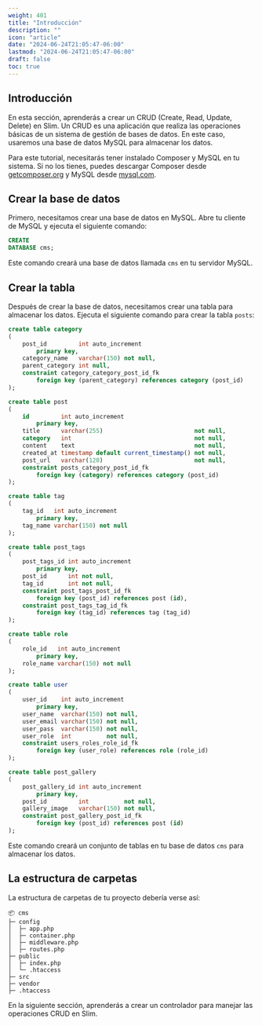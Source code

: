 ```yaml
---
weight: 401
title: "Introducción"
description: ""
icon: "article"
date: "2024-06-24T21:05:47-06:00"
lastmod: "2024-06-24T21:05:47-06:00"
draft: false
toc: true
---
```


## Introducción

En esta sección, aprenderás a crear un CRUD (Create, Read, Update, Delete) en Slim. Un CRUD es una aplicación que
realiza las operaciones básicas de un sistema de gestión de bases de datos. En este caso, usaremos una base de datos
MySQL para almacenar los datos.

Para este tutorial, necesitarás tener instalado Composer y MySQL en tu sistema. Si no los tienes, puedes descargar
Composer desde [getcomposer.org](https://getcomposer.org/) y MySQL desde [mysql.com](https://www.mysql.com/).

## Crear la base de datos

Primero, necesitamos crear una base de datos en MySQL. Abre tu cliente de MySQL y ejecuta el siguiente comando:

```sql
CREATE
DATABASE cms;
```

Este comando creará una base de datos llamada `cms` en tu servidor MySQL.

## Crear la tabla

Después de crear la base de datos, necesitamos crear una tabla para almacenar los datos. Ejecuta el siguiente comando
para crear la tabla `posts`:

```sql
create table category
(
    post_id         int auto_increment
        primary key,
    category_name   varchar(150) not null,
    parent_category int null,
    constraint category_category_post_id_fk
        foreign key (parent_category) references category (post_id)
);

create table post
(
    id         int auto_increment
        primary key,
    title      varchar(255)                          not null,
    category   int                                   not null,
    content    text                                  not null,
    created_at timestamp default current_timestamp() not null,
    post_url   varchar(120)                          not null,
    constraint posts_category_post_id_fk
        foreign key (category) references category (post_id)
);

create table tag
(
    tag_id   int auto_increment
        primary key,
    tag_name varchar(150) not null
);

create table post_tags
(
    post_tags_id int auto_increment
        primary key,
    post_id      int not null,
    tag_id       int not null,
    constraint post_tags_post_id_fk
        foreign key (post_id) references post (id),
    constraint post_tags_tag_id_fk
        foreign key (tag_id) references tag (tag_id)
);

create table role
(
    role_id   int auto_increment
        primary key,
    role_name varchar(150) not null
);

create table user
(
    user_id    int auto_increment
        primary key,
    user_name  varchar(150) not null,
    user_email varchar(150) not null,
    user_pass  varchar(150) not null,
    user_role  int          not null,
    constraint users_roles_role_id_fk
        foreign key (user_role) references role (role_id)
);

create table post_gallery
(
    post_gallery_id int auto_increment
        primary key,
    post_id         int          not null,
    gallery_image   varchar(150) not null,
    constraint post_gallery_post_id_fk
        foreign key (post_id) references post (id)
);
```

Este comando creará un conjunto de tablas en tu base de datos `cms` para almacenar los datos.

## La estructura de carpetas

La estructura de carpetas de tu proyecto debería verse así:

```
📦 cms
├─ config
│  ├─ app.php
│  ├─ container.php
│  ├─ middleware.php
│  ├─ routes.php
├─ public
│  ├─ index.php
│  └─ .htaccess
├─ src
├─ vendor
├─ .htaccess
```

En la siguiente sección, aprenderás a crear un controlador para manejar las operaciones CRUD en Slim.